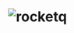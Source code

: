 # ![rocketq](https://user-images.githubusercontent.com/99052605/172486329-eceac669-7710-476e-b5d1-e51995f89e63.png)
